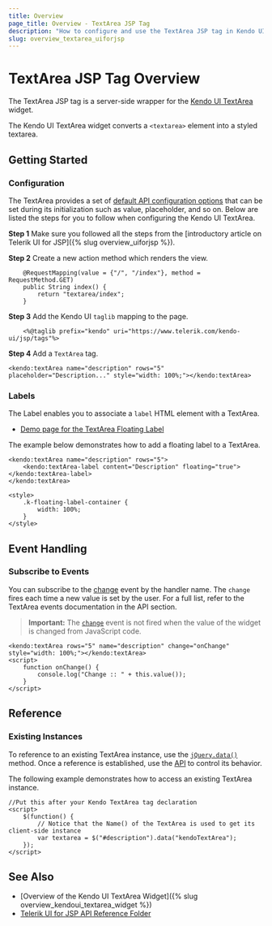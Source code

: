 ```yaml
---
title: Overview
page_title: Overview - TextArea JSP Tag
description: "How to configure and use the TextArea JSP tag in Kendo UI."
slug: overview_textarea_uiforjsp
---
```


# TextArea JSP Tag Overview

The TextArea JSP tag is a server-side wrapper for the [Kendo UI TextArea](https://demos.telerik.com/kendo-ui/textarea/index) widget.

The Kendo UI TextArea widget converts a `<textarea>` element into a styled textarea.

## Getting Started

### Configuration

The TextArea provides a set of [default API configuration options](/api/jsp/textarea) that can be set during its initialization such as value, placeholder, and so on. Below are listed the steps for you to follow when configuring the Kendo UI TextArea.

**Step 1** Make sure you followed all the steps from the [introductory article on Telerik UI for JSP]({% slug overview_uiforjsp %}).

**Step 2** Create a new action method which renders the view.

        @RequestMapping(value = {"/", "/index"}, method = RequestMethod.GET)
        public String index() {
            return "textarea/index";
        }

**Step 3** Add the Kendo UI `taglib` mapping to the page.

        <%@taglib prefix="kendo" uri="https://www.telerik.com/kendo-ui/jsp/tags"%>

**Step 4** Add a `TextArea` tag.

    <kendo:textArea name="description" rows="5" placeholder="Description..." style="width: 100%;"></kendo:textArea>

### Labels

The Label enables you to associate a `label` HTML element with a TextArea.

* [Demo page for the TextArea Floating Label](https://demos.telerik.com/jsp-ui/textarea/floating-label) 

The example below demonstrates how to add a floating label to a TextArea.

    <kendo:textArea name="description" rows="5">
        <kendo:textArea-label content="Description" floating="true"></kendo:textArea-label>
    </kendo:textArea>

    <style>
        .k-floating-label-container {
            width: 100%;
        }
    </style>

## Event Handling

### Subscribe to Events

You can subscribe to the [change](/api/javascript/ui/textarea/events/change) event by the handler name. The `change` fires each time a new value is set by the user.  For a full list, refer to the TextArea events documentation in the API section.

> **Important:** The [`change`](/api/javascript/ui/textarea/events/change) event is not fired when the value of the widget is changed from JavaScript code.

    <kendo:textArea rows="5" name="description" change="onChange" style="width: 100%;"></kendo:textArea>
    <script>
        function onChange() {
            console.log("Change :: " + this.value());
        }
    </script>

## Reference

### Existing Instances

To reference to an existing TextArea instance, use the [`jQuery.data()`](https://api.jquery.com/jQuery.data/) method. Once a reference is established, use the [API](/api/javascript/ui/textarea) to control its behavior.

The following example demonstrates how to access an existing TextArea instance.

    //Put this after your Kendo TextArea tag declaration
    <script>
        $(function() {
            // Notice that the Name() of the TextArea is used to get its client-side instance
            var textarea = $("#description").data("kendoTextArea");
        });
    </script>

## See Also

* [Overview of the Kendo UI TextArea Widget]({% slug overview_kendoui_textarea_widget %})
* [Telerik UI for JSP API Reference Folder](/api/jsp/textarea)
